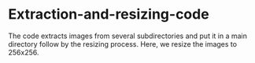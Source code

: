 # Extraction-and-resizing-code
The code extracts images from several subdirectories and put it in a main directory follow by the resizing process. Here, we resize the images to 256x256.
